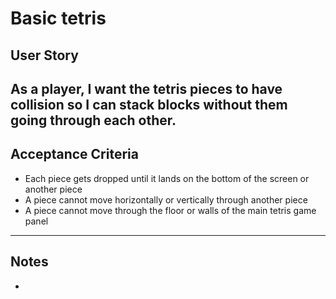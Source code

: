 # Basic tetris

## **User Story**
   As a player, I want the tetris pieces to have collision so I can stack blocks without them going through each other.
---

## **Acceptance Criteria**
- Each piece gets dropped until it lands on the bottom of the screen or another piece
- A piece cannot move horizontally or vertically through another piece
- A piece cannot move through the floor or walls of the main tetris game panel


---

## **Notes**
- 